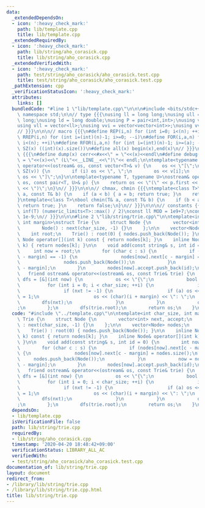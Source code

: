 ```yaml
---
data:
  _extendedDependsOn:
  - icon: ':heavy_check_mark:'
    path: lib/template.cpp
    title: lib/template.cpp
  _extendedRequiredBy:
  - icon: ':heavy_check_mark:'
    path: lib/string/aho_corasick.cpp
    title: lib/string/aho_corasick.cpp
  _extendedVerifiedWith:
  - icon: ':heavy_check_mark:'
    path: test/string/aho_corasick/aho_corasick.test.cpp
    title: test/string/aho_corasick/aho_corasick.test.cpp
  _pathExtension: cpp
  _verificationStatusIcon: ':heavy_check_mark:'
  attributes:
    links: []
  bundledCode: "#line 1 \"lib/template.cpp\"\n\n\n#include <bits/stdc++.h>\nusing\
    \ namespace std;\n\n// type {{{\nusing ll = long long;\nusing ull = unsigned long\
    \ long;\nusing ld = long double;\nusing P = pair<int,int>;\nusing vi = vector<int>;\n\
    using vll = vector<ll>;\nusing vvi = vector<vector<int>>;\nusing vvll = vector<vector<ll>>;\n\
    // }}}\n\n\n// macro {{{\n#define REP(i,n) for (int i=0; i<(n); ++i)\n#define\
    \ RREP(i,n) for (int i=(int)(n)-1; i>=0; --i)\n#define FOR(i,a,n) for (int i=(a);\
    \ i<(n); ++i)\n#define RFOR(i,a,n) for (int i=(int)(n)-1; i>=(a); --i)\n\n#define\
    \ SZ(x) ((int)(x).size())\n#define all(x) begin(x),end(x)\n// }}}\n\n\n// debug\
    \ {{{\n#define dump(x) cerr<<#x<<\" = \"<<(x)<<endl\n#define debug(x) cerr<<#x<<\"\
    \ = \"<<(x)<<\" (L\"<<__LINE__<<\")\"<< endl;\n\ntemplate<typename T>\nostream&\
    \ operator<<(ostream& os, const vector<T>& v) {\n    os << \"[\";\n    REP (i,\
    \ SZ(v)) {\n        if (i) os << \", \";\n        os << v[i];\n    }\n    return\
    \ os << \"]\";\n}\n\ntemplate<typename T, typename U>\nostream& operator<<(ostream&\
    \ os, const pair<T, U>& p) {\n    return os << \"(\" << p.first << \" \" << p.second\
    \ << \")\";\n}\n// }}}\n\n\n// chmax, chmin {{{\ntemplate<class T>\nbool chmax(T&\
    \ a, const T& b) {\n    if (a < b) { a = b; return true; }\n    return false;\n\
    }\ntemplate<class T>\nbool chmin(T& a, const T& b) {\n    if (b < a) { a = b;\
    \ return true; }\n    return false;\n}\n// }}}\n\n\n// constants {{{\n#define\
    \ inf(T) (numeric_limits<T>::max() / 2)\nconst ll MOD = 1e9+7;\nconst ld EPS =\
    \ 1e-9;\n// }}}\n\n\n#line 2 \"lib/string/trie.cpp\"\n\ntemplate<int char_size,\
    \ int margin>\nstruct Trie {\n    struct Node {\n        vector<int> next, accept;\n\
    \        Node() : next(char_size, -1) {}\n    };\n\n    vector<Node> nodes;\n\
    \    int root;\n    Trie() : root(0) { nodes.push_back(Node()); }\n\n    inline\
    \ Node operator[](int k) const { return nodes[k]; }\n    inline Node& operator[](int\
    \ k) { return nodes[k]; }\n\n    void add(const string& s, int id = 0) {\n   \
    \     int now = root;\n        for (char c : s) {\n            if (nodes[now].next[c\
    \ - margin] == -1) {\n                nodes[now].next[c - margin] = nodes.size();\n\
    \                nodes.push_back(Node());\n            }\n            now = nodes[now].next[c\
    \ - margin];\n        }\n        nodes[now].accept.push_back(id);\n    }\n\n \
    \   friend ostream& operator<<(ostream& os, const Trie& trie) {\n        function<void(int)>\
    \ dfs = [&](int now) {\n            os << \"{\";\n            bool a = 0;\n  \
    \          for (int i = 0; i < char_size; ++i) {\n                int nxt = trie[now].next[i];\n\
    \                if (nxt != -1) {\n                    if (a) os << \", \"; a\
    \ = 1;\n                    os << (char)(i + margin) << \": \";\n            \
    \        dfs(nxt);\n                }\n            }\n            os << \"}\"\
    ;\n        };\n        dfs(trie.root);\n        return os;\n    }\n\n};\n"
  code: "#include \"../template.cpp\"\n\ntemplate<int char_size, int margin>\nstruct\
    \ Trie {\n    struct Node {\n        vector<int> next, accept;\n        Node()\
    \ : next(char_size, -1) {}\n    };\n\n    vector<Node> nodes;\n    int root;\n\
    \    Trie() : root(0) { nodes.push_back(Node()); }\n\n    inline Node operator[](int\
    \ k) const { return nodes[k]; }\n    inline Node& operator[](int k) { return nodes[k];\
    \ }\n\n    void add(const string& s, int id = 0) {\n        int now = root;\n\
    \        for (char c : s) {\n            if (nodes[now].next[c - margin] == -1)\
    \ {\n                nodes[now].next[c - margin] = nodes.size();\n           \
    \     nodes.push_back(Node());\n            }\n            now = nodes[now].next[c\
    \ - margin];\n        }\n        nodes[now].accept.push_back(id);\n    }\n\n \
    \   friend ostream& operator<<(ostream& os, const Trie& trie) {\n        function<void(int)>\
    \ dfs = [&](int now) {\n            os << \"{\";\n            bool a = 0;\n  \
    \          for (int i = 0; i < char_size; ++i) {\n                int nxt = trie[now].next[i];\n\
    \                if (nxt != -1) {\n                    if (a) os << \", \"; a\
    \ = 1;\n                    os << (char)(i + margin) << \": \";\n            \
    \        dfs(nxt);\n                }\n            }\n            os << \"}\"\
    ;\n        };\n        dfs(trie.root);\n        return os;\n    }\n\n};\n"
  dependsOn:
  - lib/template.cpp
  isVerificationFile: false
  path: lib/string/trie.cpp
  requiredBy:
  - lib/string/aho_corasick.cpp
  timestamp: '2020-04-20 18:48:42+09:00'
  verificationStatus: LIBRARY_ALL_AC
  verifiedWith:
  - test/string/aho_corasick/aho_corasick.test.cpp
documentation_of: lib/string/trie.cpp
layout: document
redirect_from:
- /library/lib/string/trie.cpp
- /library/lib/string/trie.cpp.html
title: lib/string/trie.cpp
---
```


